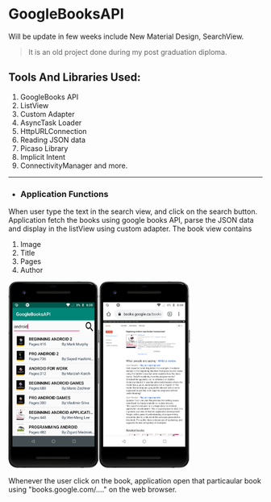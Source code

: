 # GoogleBooksAPI

Will be update in few weeks include New Material Design, SearchView.
>It is an old project done during my post graduation diploma.
## Tools And Libraries Used:


1. GoogleBooks API
2. ListView
3. Custom Adapter
5. AsyncTask Loader
5. HttpURLConnection
6. Reading JSON data
7. Picaso Library
8. Implicit Intent
9. ConnectivityManager
 and more.

___
* ### Application Functions
When user type the text in the search view, and click on the search button. Application fetch the books using google books API, parse the JSON data and display in the listView using custom adapter.
The book view contains
1. Image
2. Title
3. Pages
4. Author

<img src="https://github.com/DavinderSinghKharoud/Images/blob/master/searchAndroid.png" width="180" height="370"><img src="https://github.com/DavinderSinghKharoud/Images/blob/master/implicitIntentBooks.png" width="180" height="370">

Whenever the user click on the book, application open that particaular book using "books.google.com/...." on the web browser.
